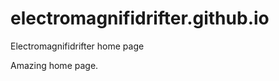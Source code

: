 # electromagnifidrifter.github.io
Electromagnifidrifter home page

Amazing home page.  

  

  
  

  
        

  
  
    

        
  

    
    
    

  
  



    
  

  

  
    
  
  


    
    





    
  

  
  
  

  
  


     









  









